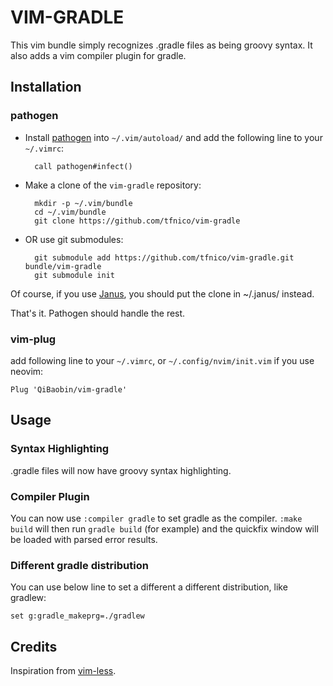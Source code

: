 # VIM-GRADLE #

This vim bundle simply recognizes .gradle files as being groovy syntax.  It also adds a vim compiler
plugin for gradle.

## Installation ##

### pathogen
- Install [pathogen](http://www.vim.org/scripts/script.php?script_id=2332) into `~/.vim/autoload/` and add the
   following line to your `~/.vimrc`:

        call pathogen#infect()

- Make a clone of the `vim-gradle` repository:

        mkdir -p ~/.vim/bundle
        cd ~/.vim/bundle
        git clone https://github.com/tfnico/vim-gradle

- OR use git submodules:

        git submodule add https://github.com/tfnico/vim-gradle.git bundle/vim-gradle
        git submodule init

Of course, if you use [Janus](https://github.com/carlhuda/janus/), you should put the clone in ~/.janus/
instead.

That's it. Pathogen should handle the rest.

### vim-plug

add following line to your `~/.vimrc`, or `~/.config/nvim/init.vim` if you use neovim:

    Plug 'QiBaobin/vim-gradle'

## Usage ##

### Syntax Highlighting ###

.gradle files will now have groovy syntax highlighting.

### Compiler Plugin ###

You can now use `:compiler gradle` to set gradle as the compiler. `:make build` will then run
`gradle build` (for example) and the quickfix window will be loaded with parsed error results.


### Different gradle distribution

You can use below line to set a different a different distribution, like gradlew:

    set g:gradle_makeprg=./gradlew

## Credits ##

Inspiration from [vim-less](https://github.com/groenewege/vim-less).
